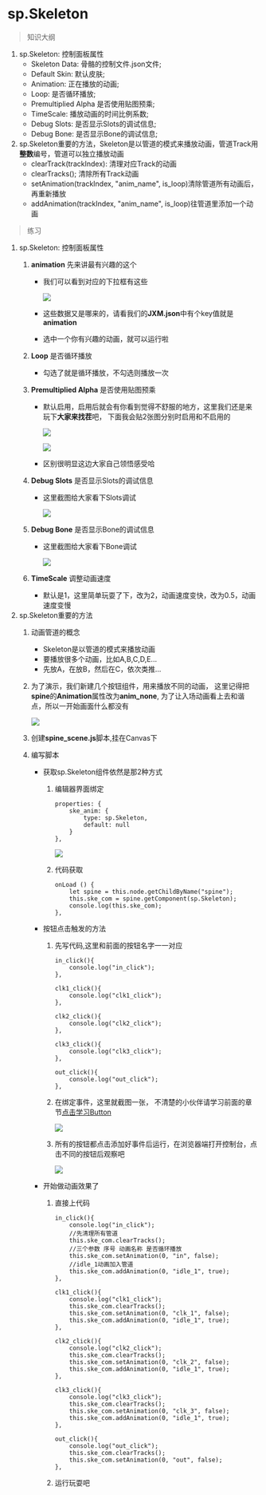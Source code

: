 # sp.Skeleton

> 知识大纲
1. sp.Skeleton: 控制面板属性
    * Skeleton Data: 骨骼的控制文件.json文件;
    * Default Skin: 默认皮肤;
    * Animation:  正在播放的动画;
    * Loop: 是否循环播放;
    * Premultiplied Alpha 是否使用贴图预乘;
    * TimeScale: 播放动画的时间比例系数;
    * Debug Slots: 是否显示Slots的调试信息;
    * Debug Bone: 是否显示Bone的调试信息;
2. sp.Skeleton重要的方法，Skeleton是以管道的模式来播放动画，管道Track用**整数**编号，管道可以独立播放动画 
    * clearTrack(trackIndex): 清理对应Track的动画
    * clearTracks(); 清除所有Track动画
    * setAnimation(trackIndex, "anim_name", is_loop)清除管道所有动画后，再重新播放
    * addAnimation(trackIndex, "anim_name", is_loop)往管道里添加一个动画 
    
> 练习
1. sp.Skeleton: 控制面板属性
    1. **animation** 先来讲最有兴趣的这个    
        * 我们可以看到对应的下拉框有这些
            
            ![](./images/animation下拉框.jpg)  
        
        * 这些数据又是哪来的，请看我们的**JXM.json**中有个key值就是**animation**  
        * 选中一个你有兴趣的动画，就可以运行啦
    2. **Loop** 是否循环播放  
        * 勾选了就是循环播放，不勾选则播放一次  
        
    3. **Premultiplied Alpha** 是否使用贴图预乘
        * 默认启用，启用后就会有你看到觉得不舒服的地方，这里我们还是来玩下**大家来找茬**吧，
            下面我会贴2张图分别时启用和不启用的
        
            ![](./images/使用贴图预乘.jpg)
            
            ![](./images/不使用贴图预乘.jpg)    
            
        * 区别很明显这边大家自己领悟感受哈  
    4. **Debug Slots** 是否显示Slots的调试信息
        * 这里截图给大家看下Slots调试
        
            ![](./images/slots调试.jpg)
        
    5. **Debug Bone** 是否显示Bone的调试信息 
        * 这里截图给大家看下Bone调试
        
            ![](./images/bone调试.jpg) 
            
    6. **TimeScale** 调整动画速度
        * 默认是1，这里简单玩耍了下，改为2，动画速度变快，改为0.5，动画速度变慢        
2. sp.Skeleton重要的方法
    1. 动画管道的概念
        * Skeleton是以管道的模式来播放动画
        * 要播放很多个动画，比如A,B,C,D,E...
        * 先放A，在放B，然后在C，依次类推...
    2. 为了演示，我们新建几个按钮组件，用来播放不同的动画，
        这里记得把**spine**的**Animation**属性改为**anim_none**,
        为了让入场动画看上去和谐点，所以一开始画面什么都没有
        
        ![](./images/创建按钮用来播放不同的动画.png)
              
    3. 创建**spine_scene.js**脚本,挂在Canvas下
    
    4. 编写脚本
        * 获取sp.Skeleton组件依然是那2种方式
            1. 编辑器界面绑定
                ```
                properties: {
                    ske_anim: {
                        type: sp.Skeleton,
                        default: null
                    }
                },
                ```
                
                ![](./images/编辑器绑定sp.Skeleton.jpg)
                
            2. 代码获取
                ```
                onLoad () {
                    let spine = this.node.getChildByName("spine");
                    this.ske_com = spine.getComponent(sp.Skeleton);
                    console.log(this.ske_com);
                },
                ```
        * 按钮点击触发的方法
            1. 先写代码,这里和前面的按钮名字一一对应
                ```
                in_click(){
                    console.log("in_click");
                },
            
                clk1_click(){
                    console.log("clk1_click");
                },
            
                clk2_click(){
                    console.log("clk2_click");
                },
            
                clk3_click(){
                    console.log("clk3_click");
                },
            
                out_click(){
                    console.log("out_click");
                },
                ```     
            2. 在绑定事件，这里就截图一张，
                不清楚的小伙伴请学习前面的章节[点击学习Button](../day-008-Button/00-cc.Button使用.md)         
                
                ![](./images/注册按钮点击事件.jpg)
                
            3. 所有的按钮都点击添加好事件后运行，在浏览器端打开控制台，点击不同的按钮后观察吧
            
                ![](./images/调试注册的点击事件.jpg)    
                
        * 开始做动画效果了
            1. 直接上代码
                ```
                in_click(){
                    console.log("in_click");
                    //先清理所有管道
                    this.ske_com.clearTracks();
                    //三个参数 序号 动画名称 是否循环播放
                    this.ske_com.setAnimation(0, "in", false);
                    //idle_1动画加入管道
                    this.ske_com.addAnimation(0, "idle_1", true);
                },
            
                clk1_click(){
                    console.log("clk1_click");
                    this.ske_com.clearTracks();
                    this.ske_com.setAnimation(0, "clk_1", false);
                    this.ske_com.addAnimation(0, "idle_1", true);
                },
            
                clk2_click(){
                    console.log("clk2_click");
                    this.ske_com.clearTracks();
                    this.ske_com.setAnimation(0, "clk_2", false);
                    this.ske_com.addAnimation(0, "idle_1", true);
                },
            
                clk3_click(){
                    console.log("clk3_click");
                    this.ske_com.clearTracks();
                    this.ske_com.setAnimation(0, "clk_3", false);
                    this.ske_com.addAnimation(0, "idle_1", true);
                },
            
                out_click(){
                    console.log("out_click");
                    this.ske_com.clearTracks();
                    this.ske_com.setAnimation(0, "out", false);
                },    
                ```        
            2. 运行玩耍吧    